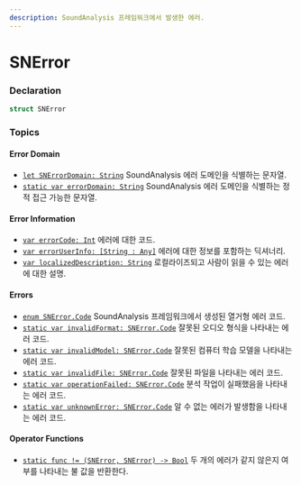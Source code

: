 ```yaml
---
description: SoundAnalysis 프레임워크에서 발생한 에러.
---
```


# SNError

### Declaration

```swift
struct SNError
```

### Topics

#### Error Domain

* [`let SNErrorDomain: String`](https://developer.apple.com/documentation/soundanalysis/snerrordomain) SoundAnalysis 에러 도메인을 식별하는 문자열.
* [`static var errorDomain: String`](https://developer.apple.com/documentation/soundanalysis/snerror/3213744-errordomain) SoundAnalysis 에러 도메인을 식별하는 정적 접근 가능한 문자열.

#### Error Information

* [`var errorCode: Int`](https://developer.apple.com/documentation/soundanalysis/snerror/3213743-errorcode)  에러에 대한 코드.
* [`var errorUserInfo: [String : Any]`](https://developer.apple.com/documentation/soundanalysis/snerror/3213745-erroruserinfo) 에러에 대한 정보를 포함하는 딕셔너리.
* [`var localizedDescription: String`](https://developer.apple.com/documentation/soundanalysis/snerror/3213748-localizeddescription) 로컬라이즈되고 사람이 읽을 수 있는 에러에 대한 설명.

#### Errors

* [`enum SNError.Code`](https://developer.apple.com/documentation/soundanalysis/snerror/code) SoundAnalysis 프레임워크에서 생성된 열거형 에러 코드.
* [`static var invalidFormat: SNError.Code`](https://developer.apple.com/documentation/soundanalysis/snerror/3213746-invalidformat) 잘못된 오디오 형식을 나타내는 에러 코드.
* [`static var invalidModel: SNError.Code`](https://developer.apple.com/documentation/soundanalysis/snerror/3213747-invalidmodel) 잘못된 컴퓨터 학습 모델을 나타내는 에러 코드.
* [`static var invalidFile: SNError.Code`](https://developer.apple.com/documentation/soundanalysis/snerror/3362958-invalidfile) 잘못된 파일을 나타내는 에러 코드.
* [`static var operationFailed: SNError.Code`](https://developer.apple.com/documentation/soundanalysis/snerror/3213749-operationfailed) 분석 작업이 실패했음을 나타내는 에러 코드.
* [`static var unknownError: SNError.Code`](https://developer.apple.com/documentation/soundanalysis/snerror/3213750-unknownerror) 알 수 없는 에러가 발생함을 나타내는 에러 코드.

#### Operator Functions

* [`static func != (SNError, SNError) -> Bool`](https://developer.apple.com/documentation/soundanalysis/snerror/3213742) 두 개의 에러가 같지 않은지 여부를 나타내는 불 값을 반환한다.

